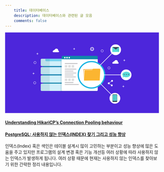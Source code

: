 ```yaml
---
    title: 데이터베이스
    description: 데이터베이스와 관련된 글 모음
    comments: false
---
```


![](/images/logo/database.jpg)

#### [Understanding HikariCP’s Connection Pooling behaviour](https://medium.com/@rajchandak1993/understanding-hikaricps-connection-pooling-behaviour-467c5a1a1506)

#### [PostgreSQL: 사용하지 않는 인덱스(INDEX) 찾기 그리고 성능 향상](https://blog.gaerae.com/2015/09/postgresql-index.html)  

인덱스(Index) 혹은 색인은 테이블 설계시 많이 고민하는 부분이고 성능 향상에 많은 도움을 주고 있지만 프로그램의 설계 변경 혹은 기능 개선등 여러 상황에 따라 사용하지 않는 인덱스가 발생하게 됩니다.
여러 상황 때문에 현재는 사용하지 않는 인덱스를 찾아보기 위한 간략한 정리 내용입니다.